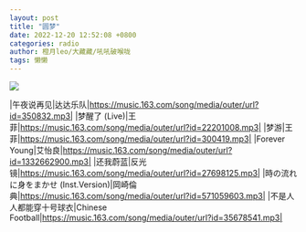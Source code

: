```yaml
---
layout: post
title: "圆梦"
date: 2022-12-20 12:52:08 +0800
categories: radio
author: 橙月leo/大藏藏/吼吼破喉咙
tags: 懒懒
---
```

![]({{site.baseurl}}/images/cover_20221220.jpg)

|午夜说再见|达达乐队|https://music.163.com/song/media/outer/url?id=350832.mp3|
|梦醒了 (Live)|王菲|https://music.163.com/song/media/outer/url?id=22201008.mp3|
|梦游|王菲|https://music.163.com/song/media/outer/url?id=300419.mp3|
|Forever Young|艾怡良|https://music.163.com/song/media/outer/url?id=1332662900.mp3|
|还我蔚蓝|反光镜|https://music.163.com/song/media/outer/url?id=27698125.mp3|
|時の流れに身をまかせ (Inst.Version)|岡崎倫典|https://music.163.com/song/media/outer/url?id=571059603.mp3|
|不是人人都能穿十号球衣|Chinese Football|https://music.163.com/song/media/outer/url?id=35678541.mp3|

